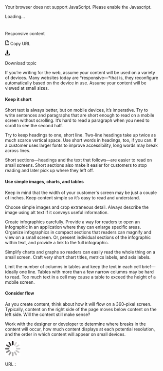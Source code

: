 Your browser does not support JavaScript. Please enable the Javascript.

Loading...

# 

Responsive content

![Copy URL](responsive-content_files/Copy.png)
Copy URL

![Download](responsive-content_files/Download.png)

Download topic

If you’re writing for the web, assume your content will be used on a variety of devices. Many websites today are *responsive—*that is,
they reconfigure automatically based on the device in use. Assume
your content will be viewed at small sizes. 

#### Keep it short

Short text is always better, but on mobile devices, it’s imperative. Try
to write sentences and paragraphs that are short enough to read on
a mobile screen without scrolling. It’s hard to read a paragraph
when you need to scroll to see the second half. 

Try to keep headings to one, short line. Two-line headings
take up twice as much scarce vertical space. Use short words
in headings, too, if you can. If a customer uses larger fonts to
improve accessibility, long words may break across lines. 

Short sections—headings
and the text that follows—are easier to read on small screens.
Short sections also make it easier for customers to stop
reading and later pick up where they left off. 

#### Use simple images, charts, and tables

Keep in mind that the width of your customer's screen may be just a couple of inches. Keep content simple so it’s easy to read and understand. 

Choose simple images and crop extraneous detail. Always describe the image using alt text if it conveys useful information. 

Create infographics carefully.
Provide a way for readers to open an infographic in an application
where they can enlarge specific areas. Organize infographics in
compact sections that readers can magnify and view on a small
screen. Or, present individual sections of the infographic
within text, and provide a link to the full infographic.

Simplify charts and graphs so
readers can easily read the whole thing on a small screen. Craft
very short chart titles, metrics labels, and axis labels. 

Limit the number of columns in tables
and keep the text in each cell brief—ideally one line. Tables with
more than a few narrow columns may be hard to read. Too much text
in a cell may cause a table to exceed the height of a mobile
screen. 

#### Consider flow

As
you create content, think about how it will flow on a 360-pixel
screen. Typically, content on the right side of the page
moves below content on the left side. Will the content still make
sense?

Work
with the designer or developer to determine where breaks in the content
will occur, how much content displays at each potential resolution,
and the order in which content will appear on small
devices.

![In progress](responsive-content_files/activity-large.gif)

URL :
